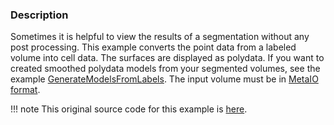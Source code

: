 ### Description
Sometimes it is helpful to view the results of a segmentation without
any post processing. This example converts the point data from a
labeled volume into cell data. The surfaces are displayed as
polydata. If you want to created smoothed polydata models from your
segmented volumes, see the example [GenerateModelsFromLabels](/Cxx/Medical/GenerateModelsFromLabels). The input volume must be in [MetaIO format](http://www.vtk.org/Wiki/MetaIO/Documentation).

!!! note
    This original source code for this example is [here](https://gitlab.kitware.com/vtk/vtk/blob/395857190c8453508d283958383bc38c9c2999bf/Examples/Medical/Cxx/GenerateCubesFromLabels.cxx).
